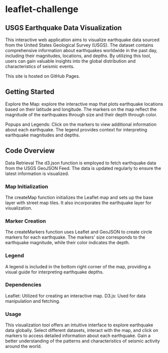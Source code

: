 # leaflet-challenge
## USGS Earthquake Data Visualization
This interactive web application aims to visualize earthquake data sourced from the United States Geological Survey (USGS). The dataset contains comprehensive information about earthquakes worldwide in the past day, including their magnitudes, locations, and depths. By utilizing this tool, users can gain valuable insights into the global distribution and characteristics of seismic events.

This site is hosted on GitHub Pages.

## Getting Started
Explore the Map:  explore the interactive map that plots earthquake locations based on their latitude and longitude. The markers on the map reflect the magnitude of the earthquakes through size and their depth through color.

Popups and Legends: Click on the markers to view additional information about each earthquake. The legend provides context for interpreting earthquake magnitudes and depths.

## Code Overview
Data Retrieval
The d3.json function is employed to fetch earthquake data from the USGS GeoJSON Feed. The data is updated regularly to ensure the latest information is visualized.

### Map Initialization
The createMap function initializes the Leaflet map and sets up the base layer with street map tiles. It also incorporates the earthquake layer for visualization.

### Marker Creation
The createMarkers function uses Leaflet and GeoJSON to create circle markers for each earthquake. The markers' size corresponds to the earthquake magnitude, while their color indicates the depth.

### Legend
A legend is included in the bottom right corner of the map, providing a visual guide for interpreting earthquake depths.

### Dependencies
Leaflet: Utilized for creating an interactive map.
D3.js: Used for data manipulation and fetching.

### Usage
This visualization tool offers an intuitive interface to explore earthquake data globally. Select different datasets, interact with the map, and click on markers to access detailed information about each earthquake. Gain a better understanding of the patterns and characteristics of seismic activity around the world.
